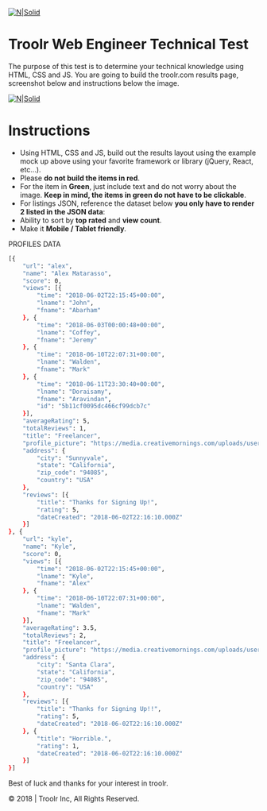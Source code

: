 [![N|Solid](https://troolr.com/assets/graphics/logo-small.png)](https://troolr.com)

# Troolr Web Engineer Technical Test

The purpose of this test is to determine your technical knowledge using HTML, CSS and JS. You are going to build the troolr.com results page, screenshot below and instructions below the image.

[![N|Solid](https://i.imgur.com/0YxH86V.png)](https://troolr.com)



# Instructions

  - Using HTML, CSS and JS, build out the results layout using the example mock up above using your favorite framework or library (jQuery, React, etc...).
  - Please **do not build the items in red**.
  - For the item in **Green**, just include text and do not worry about the image. **Keep in mind, the items in green do not have to be clickable**.
  - For listings JSON, reference the dataset below **you only have to render 2 listed in the JSON data**:
  - Ability to sort by **top rated** and **view count**.
  - Make it **Mobile / Tablet friendly**.

PROFILES DATA
```sh
[{
	"url": "alex",
	"name": "Alex Matarasso",
	"score": 0,
	"views": [{
		"time": "2018-06-02T22:15:45+00:00",
		"lname": "John",
		"fname": "Abarham"
	}, {
		"time": "2018-06-03T00:00:48+00:00",
		"lname": "Coffey",
		"fname": "Jeremy"
	}, {
		"time": "2018-06-10T22:07:31+00:00",
		"lname": "Walden",
		"fname": "Mark"
	}, {
		"time": "2018-06-11T23:30:40+00:00",
		"lname": "Doraisamy",
		"fname": "Aravindan",
		"id": "5b11cf0095dc466cf99dcb7c"
	}],
	"averageRating": 5,
	"totalReviews": 1,
	"title": "Freelancer",
	"profile_picture": "https://media.creativemornings.com/uploads/user/avatar/49419/Bechtel_Profile_Square.jpg",
	"address": {
		"city": "Sunnyvale",
		"state": "California",
		"zip_code": "94085",
		"country": "USA"
	},
	"reviews": [{
		"title": "Thanks for Signing Up!",
		"rating": 5,
		"dateCreated": "2018-06-02T22:16:10.000Z"
	}]
}, {
	"url": "kyle",
	"name": "Kyle",
	"score": 0,
	"views": [{
		"time": "2018-06-02T22:15:45+00:00",
		"lname": "Kyle",
		"fname": "Alex"
	}, {
		"time": "2018-06-10T22:07:31+00:00",
		"lname": "Walden",
		"fname": "Mark"
	}],
	"averageRating": 3.5,
	"totalReviews": 2,
	"title": "Freelancer",
	"profile_picture": "https://media.creativemornings.com/uploads/user/avatar/89900/Profile_picture_square.jpg",
	"address": {
		"city": "Santa Clara",
		"state": "California",
		"zip_code": "94085",
		"country": "USA"
	},
	"reviews": [{
		"title": "Thanks for Signing Up!!",
		"rating": 5,
		"dateCreated": "2018-06-02T22:16:10.000Z"
	}, {
		"title": "Horrible.",
		"rating": 1,
		"dateCreated": "2018-06-02T22:16:10.000Z"
	}]
}]
```

Best of luck and thanks for your interest in troolr.

© 2018 | Troolr Inc, All Rights Reserved.